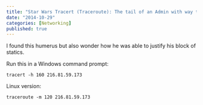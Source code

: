 ```yaml
---
title: "Star Wars Tracert (Traceroute): The tail of an Admin with way too many public IP addresses"
date: "2014-10-29"
categories: [Networking]
published: true
---
```


I found this humerus but also wonder how he was able to justify his block of statics.

Run this in a Windows command prompt: 
```
tracert -h 160 216.81.59.173
```

Linux version: 
```
traceroute -m 120 216.81.59.173
```
